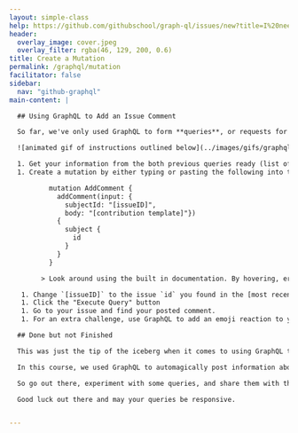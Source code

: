 ```yaml
---
layout: simple-class
help: https://github.com/githubschool/graph-ql/issues/new?title=I%20need%20help&body=Describe%20what%20you%20need%20help%20with%20here.
header:
  overlay_image: cover.jpeg
  overlay_filter: rgba(46, 129, 200, 0.6)
title: Create a Mutation
permalink: /graphql/mutation
facilitator: false
sidebar:
  nav: "github-graphql"
main-content: |

  ## Using GraphQL to Add an Issue Comment

  So far, we've only used GraphQL to form **queries**, or requests for information. Next, we're going to use the information we've gathered to craft a **mutation**. Simply put, using a **mutation** we can actually manipulate server-side data.

  ![animated gif of instructions outlined below](../images/gifs/graphql/mutation.gif)

  1. Get your information from the both previous queries ready (list of repositories, and your issue's `id`).
  1. Create a mutation by either typing or pasting the following into the [GraphQL explorer](https://developer.github.com/v4/explorer/).

          mutation AddComment {
            addComment(input: {
              subjectId: "[issueID]",
              body: "[contribution template]"})
            {
              subject {
                id
              }
            }
          }

        > Look around using the built in documentation. By hovering, erasing, retyping, or changing fields, what can you learn about this mutation?

   1. Change `[issueID]` to the issue `id` you found in the [most recent query](another-query), and `[contribution template]` to the [template you completed earlier](query-info) based on your most recent contributions. _You will need to delete the new lines in between the list items in the template for it to process correctly._
   1. Click the "Execute Query" button
   1. Go to your issue and find your posted comment.
   1. For an extra challenge, use GraphQL to add an emoji reaction to your comment!

  ## Done but not Finished

  This was just the tip of the iceberg when it comes to using GraphQL to supercharge your interactions with GitHub.

  In this course, we used GraphQL to automagically post information about repositories you recently worked on to an issue, but the possibilities of what your future queries can do is limited by your imagination.

  So go out there, experiment with some queries, and share them with the Training team at GitHub and other students in an issue on the course [repository](https://github.com/githubschool/graph-ql). Our favorite queries will be added to a document within the repository for all students to view!

  Good luck out there and may your queries be responsive.


---
```

